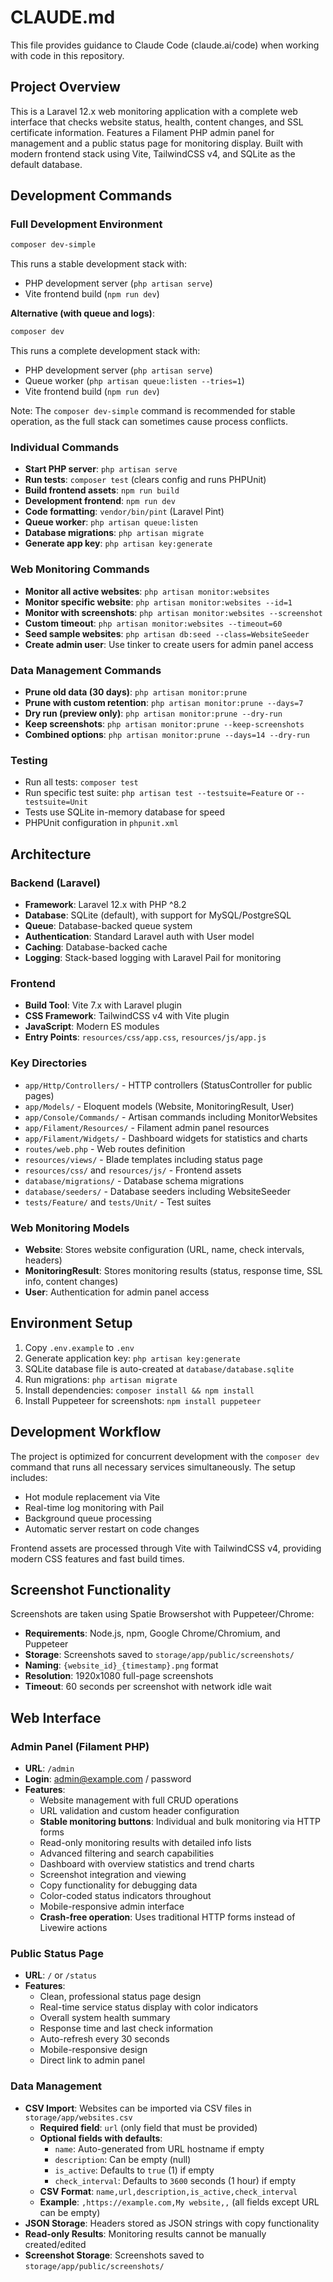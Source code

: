 # CLAUDE.md

This file provides guidance to Claude Code (claude.ai/code) when working with code in this repository.

## Project Overview

This is a Laravel 12.x web monitoring application with a complete web interface that checks website status, health, content changes, and SSL certificate information. Features a Filament PHP admin panel for management and a public status page for monitoring display. Built with modern frontend stack using Vite, TailwindCSS v4, and SQLite as the default database.

## Development Commands

### Full Development Environment
```bash
composer dev-simple
```
This runs a stable development stack with:
- PHP development server (`php artisan serve`)
- Vite frontend build (`npm run dev`)

**Alternative (with queue and logs)**:
```bash
composer dev
```
This runs a complete development stack with:
- PHP development server (`php artisan serve`)
- Queue worker (`php artisan queue:listen --tries=1`)
- Vite frontend build (`npm run dev`)

Note: The `composer dev-simple` command is recommended for stable operation, as the full stack can sometimes cause process conflicts.

### Individual Commands
- **Start PHP server**: `php artisan serve`
- **Run tests**: `composer test` (clears config and runs PHPUnit)
- **Build frontend assets**: `npm run build`
- **Development frontend**: `npm run dev`
- **Code formatting**: `vendor/bin/pint` (Laravel Pint)
- **Queue worker**: `php artisan queue:listen`
- **Database migrations**: `php artisan migrate`
- **Generate app key**: `php artisan key:generate`

### Web Monitoring Commands
- **Monitor all active websites**: `php artisan monitor:websites`
- **Monitor specific website**: `php artisan monitor:websites --id=1`
- **Monitor with screenshots**: `php artisan monitor:websites --screenshot`
- **Custom timeout**: `php artisan monitor:websites --timeout=60`
- **Seed sample websites**: `php artisan db:seed --class=WebsiteSeeder`
- **Create admin user**: Use tinker to create users for admin panel access

### Data Management Commands
- **Prune old data (30 days)**: `php artisan monitor:prune`
- **Prune with custom retention**: `php artisan monitor:prune --days=7`
- **Dry run (preview only)**: `php artisan monitor:prune --dry-run`
- **Keep screenshots**: `php artisan monitor:prune --keep-screenshots`
- **Combined options**: `php artisan monitor:prune --days=14 --dry-run`

### Testing
- Run all tests: `composer test`
- Run specific test suite: `php artisan test --testsuite=Feature` or `--testsuite=Unit`
- Tests use SQLite in-memory database for speed
- PHPUnit configuration in `phpunit.xml`

## Architecture

### Backend (Laravel)
- **Framework**: Laravel 12.x with PHP ^8.2
- **Database**: SQLite (default), with support for MySQL/PostgreSQL
- **Queue**: Database-backed queue system
- **Authentication**: Standard Laravel auth with User model
- **Caching**: Database-backed cache
- **Logging**: Stack-based logging with Laravel Pail for monitoring

### Frontend
- **Build Tool**: Vite 7.x with Laravel plugin
- **CSS Framework**: TailwindCSS v4 with Vite plugin
- **JavaScript**: Modern ES modules
- **Entry Points**: `resources/css/app.css`, `resources/js/app.js`

### Key Directories
- `app/Http/Controllers/` - HTTP controllers (StatusController for public pages)
- `app/Models/` - Eloquent models (Website, MonitoringResult, User)
- `app/Console/Commands/` - Artisan commands including MonitorWebsites
- `app/Filament/Resources/` - Filament admin panel resources
- `app/Filament/Widgets/` - Dashboard widgets for statistics and charts
- `routes/web.php` - Web routes definition
- `resources/views/` - Blade templates including status page
- `resources/css/` and `resources/js/` - Frontend assets
- `database/migrations/` - Database schema migrations
- `database/seeders/` - Database seeders including WebsiteSeeder
- `tests/Feature/` and `tests/Unit/` - Test suites

### Web Monitoring Models
- **Website**: Stores website configuration (URL, name, check intervals, headers)
- **MonitoringResult**: Stores monitoring results (status, response time, SSL info, content changes)
- **User**: Authentication for admin panel access

## Environment Setup

1. Copy `.env.example` to `.env`
2. Generate application key: `php artisan key:generate`
3. SQLite database file is auto-created at `database/database.sqlite`
4. Run migrations: `php artisan migrate`
5. Install dependencies: `composer install && npm install`
6. Install Puppeteer for screenshots: `npm install puppeteer`

## Development Workflow

The project is optimized for concurrent development with the `composer dev` command that runs all necessary services simultaneously. The setup includes:
- Hot module replacement via Vite
- Real-time log monitoring with Pail
- Background queue processing
- Automatic server restart on code changes

Frontend assets are processed through Vite with TailwindCSS v4, providing modern CSS features and fast build times.

## Screenshot Functionality

Screenshots are taken using Spatie Browsershot with Puppeteer/Chrome:
- **Requirements**: Node.js, npm, Google Chrome/Chromium, and Puppeteer
- **Storage**: Screenshots saved to `storage/app/public/screenshots/`
- **Naming**: `{website_id}_{timestamp}.png` format
- **Resolution**: 1920x1080 full-page screenshots
- **Timeout**: 60 seconds per screenshot with network idle wait

## Web Interface

### Admin Panel (Filament PHP)
- **URL**: `/admin` 
- **Login**: admin@example.com / password
- **Features**:
  - Website management with full CRUD operations
  - URL validation and custom header configuration
  - **Stable monitoring buttons**: Individual and bulk monitoring via HTTP forms
  - Read-only monitoring results with detailed info lists
  - Advanced filtering and search capabilities
  - Dashboard with overview statistics and trend charts
  - Screenshot integration and viewing
  - Copy functionality for debugging data
  - Color-coded status indicators throughout
  - Mobile-responsive admin interface
  - **Crash-free operation**: Uses traditional HTTP forms instead of Livewire actions

### Public Status Page
- **URL**: `/` or `/status`
- **Features**:
  - Clean, professional status page design
  - Real-time service status display with color indicators
  - Overall system health summary
  - Response time and last check information
  - Auto-refresh every 30 seconds
  - Mobile-responsive design
  - Direct link to admin panel

### Data Management
- **CSV Import**: Websites can be imported via CSV files in `storage/app/websites.csv`
  - **Required field**: `url` (only field that must be provided)
  - **Optional fields with defaults**:
    - `name`: Auto-generated from URL hostname if empty
    - `description`: Can be empty (null)
    - `is_active`: Defaults to `true` (1) if empty
    - `check_interval`: Defaults to `3600` seconds (1 hour) if empty
  - **CSV Format**: `name,url,description,is_active,check_interval`
  - **Example**: `,https://example.com,My website,,` (all fields except URL can be empty)
- **JSON Storage**: Headers stored as JSON strings with copy functionality
- **Read-only Results**: Monitoring results cannot be manually created/edited
- **Screenshot Storage**: Screenshots saved to `storage/app/public/screenshots/`